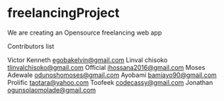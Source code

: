 # freelancingProject
We are creating an Opensource freelancing web app


Contributors list

Victor Kenneth egobakelvin@gmail.com
Linval chisoko tlinvalchisoko@gmail.com
Official ihossana2016@gmail.com
Moses Adewale odunoshomoses@gmail.com
Ayobami bamiayo90@gmail.com
Prolific taotara@yahoo.com
Toofeek codecassy@gmail.com
Jonathan ogunsolaomolade@gmail.com
